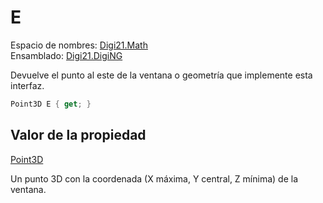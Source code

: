# E

Espacio de nombres: [Digi21.Math](../../)  
Ensamblado: [Digi21.DigiNG](../../../)

Devuelve el punto al este de la ventana o geometría que implemente esta interfaz.

```csharp
Point3D E { get; }
```

## Valor de la propiedad

[Point3D](../../point3d.md)

Un punto 3D con la coordenada \(X máxima, Y central, Z mínima\) de la ventana.


